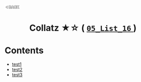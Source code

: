 <p align="left">
  <a href="../README.md">
    <img src="../../Z99-OTHERS/00-common/00-back.png" style="width:10%">
  </a>
</p>

<div align="center">
  <h1>
    Collatz ★☆ (
      <a href="https://drive.google.com/file/d/1PKXPExf_DPAlKwaGvQaZ3vqMd54RpVJ2/view?usp=drive_link">
        <code>05_List_16</code>
      </a>
    )
  </h1>
</div>

# Contents

-   [test1]()
-   [test2]()
-   [test3]()
